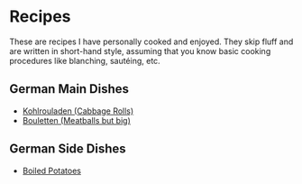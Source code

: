 # Recipes

These are recipes I have personally cooked and enjoyed. They skip fluff and are written in short-hand style, assuming that you know basic cooking procedures like blanching, sautéing, etc.

## German Main Dishes

- [Kohlrouladen (Cabbage Rolls)](kohlrouladen.md)
- [Bouletten (Meatballs but big)](bouletten.md)

## German Side Dishes

- [Boiled Potatoes](boiled-potatoes.md)
